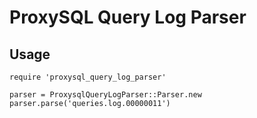 # ProxySQL Query Log Parser


## Usage

```
require 'proxysql_query_log_parser'

parser = ProxysqlQueryLogParser::Parser.new
parser.parse('queries.log.00000011')

```

